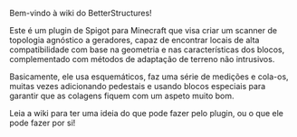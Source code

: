 Bem-vindo à wiki do BetterStructures!

Este é um plugin de Spigot para Minecraft que visa criar um scanner de topologia agnóstico a geradores, capaz de encontrar locais de alta compatibilidade com base na geometria e nas características dos blocos, complementado com métodos de adaptação de terreno não intrusivos.

Basicamente, ele usa esquemáticos, faz uma série de medições e cola-os, muitas vezes adicionando pedestais e usando blocos especiais para garantir que as colagens fiquem com um aspeto muito bom.

Leia a wiki para ter uma ideia do que pode fazer pelo plugin, ou o que ele pode fazer por si!